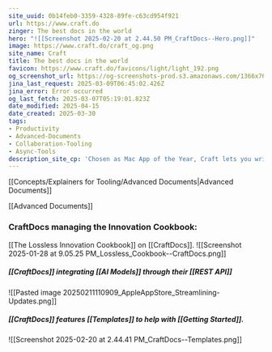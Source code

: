 ```yaml
---
site_uuid: 0b14feb0-3359-4328-89fe-c63cd954f921
url: https://www.craft.do
zinger: The best docs in the world
hero: "![[Screenshot 2025-02-20 at 2.44.50 PM_CraftDocs--Hero.png]]"
image: https://www.craft.do/craft_og.png
site_name: Craft
title: The best docs in the world
favicon: https://www.craft.do/favicons/light/light_192.png
og_screenshot_url: https://og-screenshots-prod.s3.amazonaws.com/1366x768/80/false/556bf6b3049fb4f3673395b171fb9224e36bc14e8491f17d4a9aac8ab7bc46c7.jpeg
jina_last_request: 2025-03-09T06:45:02.426Z
jina_error: Error occurred
og_last_fetch: 2025-03-07T05:19:01.823Z
date_modified: 2025-04-15
date_created: 2025-03-30
tags: 
- Productivity
- Advanced-Documents
- Collaboration-Tooling
- Async-Tools
description_site_cp: 'Chosen as Mac App of the Year, Craft lets you write seamlessly across all devices, with instant sync that keeps your work flowing online or offline.'
---
```

[[Concepts/Explainers for Tooling/Advanced Documents|Advanced Documents]]



























[[Advanced Documents]]
### CraftDocs managing the Innovation Cookbook:
[[The Lossless Innovation Cookbook]] on [[CraftDocs]].
![[Screenshot 2025-01-28 at 9.05.25 PM_Lossless_Cookbook--CraftDocs.png]]
##### [[CraftDocs]] integrating [[AI Models]] through their [[REST API]]
![[Pasted image 20250211110909_AppleAppStore_Streamlining-Updates.png]]

##### [[CraftDocs]] features [[Templates]] to help with [[Getting Started]].
![[Screenshot 2025-02-20 at 2.44.41 PM_CraftDocs--Templates.png]]
